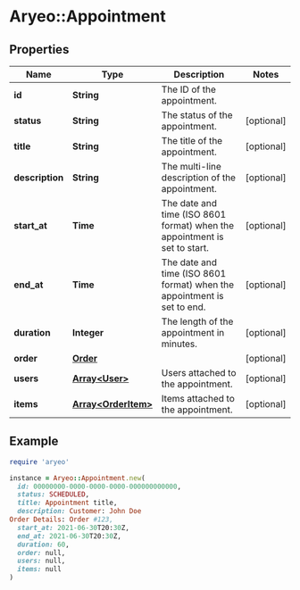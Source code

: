 # Aryeo::Appointment

## Properties

| Name | Type | Description | Notes |
| ---- | ---- | ----------- | ----- |
| **id** | **String** | The ID of the appointment. |  |
| **status** | **String** | The status of the appointment. | [optional] |
| **title** | **String** | The title of the appointment. | [optional] |
| **description** | **String** | The multi-line description of the appointment. | [optional] |
| **start_at** | **Time** | The date and time (ISO 8601 format) when the appointment is set to start. | [optional] |
| **end_at** | **Time** | The date and time (ISO 8601 format) when the appointment is set to end. | [optional] |
| **duration** | **Integer** | The length of the appointment in minutes. | [optional] |
| **order** | [**Order**](Order.md) |  | [optional] |
| **users** | [**Array&lt;User&gt;**](User.md) | Users attached to the appointment. | [optional] |
| **items** | [**Array&lt;OrderItem&gt;**](OrderItem.md) | Items attached to the appointment. | [optional] |

## Example

```ruby
require 'aryeo'

instance = Aryeo::Appointment.new(
  id: 00000000-0000-0000-0000-000000000000,
  status: SCHEDULED,
  title: Appointment title,
  description: Customer: John Doe
Order Details: Order #123,
  start_at: 2021-06-30T20:30Z,
  end_at: 2021-06-30T20:30Z,
  duration: 60,
  order: null,
  users: null,
  items: null
)
```

